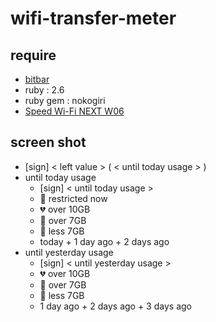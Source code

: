 # wifi-transfer-meter

## require

- [bitbar](https://getbitbar.com/)
- ruby : 2.6
- ruby gem : nokogiri
- [Speed Wi-Fi NEXT W06](https://www.uqwimax.jp/wimax/products/w06/)

## screen shot

- [sign] < left value > ( < until today usage > )
- until today usage
    - [sign] < until today usage >
    - :no_entry_sign: restricted now
    - :broken_heart: over 10GB
    - :yellow_heart: over  7GB
    - :green_heart: less  7GB
    - today + 1 day ago + 2 days ago
- until yesterday usage
    - [sign] < until yesterday usage >
    - :broken_heart: over 10GB
    - :yellow_heart: over  7GB
    - :green_heart: less  7GB
    - 1 day ago + 2 days ago + 3 days ago
